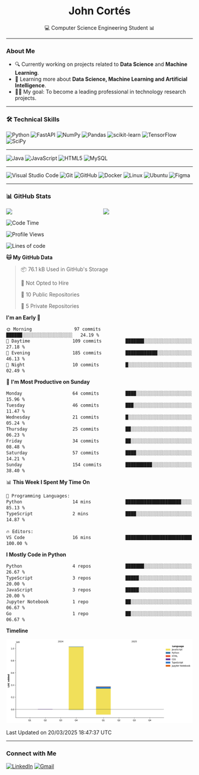 <h1 align="center">John Cortés</h1>
<p align="center">💻 Computer Science Engineering Student 📊</p>

---

### About Me
- 🔍 Currently working on projects related to **Data Science** and **Machine Learning**.
- 🚀 Learning more about **Data Science, Machine Learning and Artificial Intelligence**.
- 👨‍💻 My goal: To become a leading professional in technology research projects.

---

### 🛠️ Technical Skills 

![Python](https://img.shields.io/badge/python-3670A0?style=for-the-badge&logo=python&logoColor=ffdd54)
![FastAPI](https://img.shields.io/badge/FastAPI-005571?style=for-the-badge&logo=fastapi)
![NumPy](https://img.shields.io/badge/numpy-%23013243.svg?style=for-the-badge&logo=numpy&logoColor=white)
![Pandas](https://img.shields.io/badge/pandas-%23150458.svg?style=for-the-badge&logo=pandas&logoColor=white)
![scikit-learn](https://img.shields.io/badge/scikit--learn-%23F7931E.svg?style=for-the-badge&logo=scikit-learn&logoColor=white)
![TensorFlow](https://img.shields.io/badge/TensorFlow-%23FF6F00.svg?style=for-the-badge&logo=TensorFlow&logoColor=white)
![SciPy](https://img.shields.io/badge/SciPy-%230C55A5.svg?style=for-the-badge&logo=scipy&logoColor=white)

---

![Java](https://img.shields.io/badge/java-%23ED8B00.svg?style=for-the-badge&logo=openjdk&logoColor=white)
![JavaScript](https://img.shields.io/badge/javascript-%23323330.svg?style=for-the-badge&logo=javascript&logoColor=%23F7DF1E)
![HTML5](https://img.shields.io/badge/html5-%23E34F26.svg?style=for-the-badge&logo=html5&logoColor=white)
![MySQL](https://img.shields.io/badge/mysql-4479A1.svg?style=for-the-badge&logo=mysql&logoColor=white)

---

![Visual Studio Code](https://img.shields.io/badge/Visual%20Studio%20Code-0078d7.svg?style=for-the-badge&logo=visual-studio-code&logoColor=white)
![Git](https://img.shields.io/badge/git-%23F05033.svg?style=for-the-badge&logo=git&logoColor=white)
![GitHub](https://img.shields.io/badge/github-%23121011.svg?style=for-the-badge&logo=github&logoColor=white)
![Docker](https://img.shields.io/badge/docker-%230db7ed.svg?style=for-the-badge&logo=docker&logoColor=white)
![Linux](https://img.shields.io/badge/Linux-FCC624?style=for-the-badge&logo=linux&logoColor=black)
![Ubuntu](https://img.shields.io/badge/Ubuntu-E95420?style=for-the-badge&logo=ubuntu&logoColor=white)
![Figma](https://img.shields.io/badge/figma-%23F24E1E.svg?style=for-the-badge&logo=figma&logoColor=white)

---

### 📊 GitHub Stats

<div style="display: flex; justify-content: space-between; gap: 20px;">
  <img src="https://github-readme-stats.vercel.app/api?username=johncortes117&show_icons=true&theme=react&bg_color=0a0a0a00&title_color=07916A&icon_color=07916A&text_color=ffffff&hide_border=true" width="48%" />
  <img src="https://github-readme-stats.vercel.app/api/top-langs/?username=johncortes117&layout=compact&theme=react&bg_color=0a0a0a00&title_color=07916A&text_color=ffffff&hide_border=true" width="48%" />
</div>

<!--START_SECTION:waka-->
![Code Time](http://img.shields.io/badge/Code%20Time-73%20hrs%2032%20mins-blue)

![Profile Views](http://img.shields.io/badge/Profile%20Views-4-blue)

![Lines of code](https://img.shields.io/badge/From%20Hello%20World%20I%27ve%20Written-1.4%20million%20lines%20of%20code-blue)

**🐱 My GitHub Data** 

> 📦 76.1 kB Used in GitHub's Storage 
 > 
> 🚫 Not Opted to Hire
 > 
> 📜 10 Public Repositories 
 > 
> 🔑 5 Private Repositories 
 > 
**I'm an Early 🐤** 

```text
🌞 Morning                97 commits          ██████░░░░░░░░░░░░░░░░░░░   24.19 % 
🌆 Daytime                109 commits         ███████░░░░░░░░░░░░░░░░░░   27.18 % 
🌃 Evening                185 commits         ████████████░░░░░░░░░░░░░   46.13 % 
🌙 Night                  10 commits          █░░░░░░░░░░░░░░░░░░░░░░░░   02.49 % 
```
📅 **I'm Most Productive on Sunday** 

```text
Monday                   64 commits          ████░░░░░░░░░░░░░░░░░░░░░   15.96 % 
Tuesday                  46 commits          ███░░░░░░░░░░░░░░░░░░░░░░   11.47 % 
Wednesday                21 commits          █░░░░░░░░░░░░░░░░░░░░░░░░   05.24 % 
Thursday                 25 commits          ██░░░░░░░░░░░░░░░░░░░░░░░   06.23 % 
Friday                   34 commits          ██░░░░░░░░░░░░░░░░░░░░░░░   08.48 % 
Saturday                 57 commits          ████░░░░░░░░░░░░░░░░░░░░░   14.21 % 
Sunday                   154 commits         ██████████░░░░░░░░░░░░░░░   38.40 % 
```


📊 **This Week I Spent My Time On** 

```text
💬 Programming Languages: 
Python                   14 mins             █████████████████████░░░░   85.13 % 
TypeScript               2 mins              ████░░░░░░░░░░░░░░░░░░░░░   14.87 % 

🔥 Editors: 
VS Code                  16 mins             █████████████████████████   100.00 % 
```

**I Mostly Code in Python** 

```text
Python                   4 repos             ███████░░░░░░░░░░░░░░░░░░   26.67 % 
TypeScript               3 repos             █████░░░░░░░░░░░░░░░░░░░░   20.00 % 
JavaScript               3 repos             █████░░░░░░░░░░░░░░░░░░░░   20.00 % 
Jupyter Notebook         1 repo              ██░░░░░░░░░░░░░░░░░░░░░░░   06.67 % 
Go                       1 repo              ██░░░░░░░░░░░░░░░░░░░░░░░   06.67 % 
```



**Timeline**

![Lines of Code chart](https://raw.githubusercontent.com/johncortes117/johncortes117/main/assets/bar_graph.png)


 Last Updated on 20/03/2025 18:47:37 UTC
<!--END_SECTION:waka-->

---

### Connect with Me

[![LinkedIn](https://img.shields.io/badge/linkedin-%230077B5.svg?style=for-the-badge&logo=linkedin&logoColor=white)](https://www.linkedin.com/in/john-cortes-pozo)
[![Gmail](https://img.shields.io/badge/Gmail-D14836?style=for-the-badge&logo=gmail&logoColor=white)](mailto:stevencortespozo@gmail.com)
